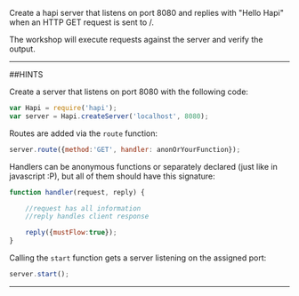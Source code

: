Create a hapi server that listens on port 8080 and replies with 
"Hello Hapi" when an HTTP GET request is sent to /.

The workshop will execute requests against the server and verify the output.

-----------------------------------------------------------------
##HINTS

Create a server that listens on port 8080 with the following code:

```js
var Hapi = require('hapi');
var server = Hapi.createServer('localhost', 8080);
```

Routes are added via the `route` function:

```js
server.route({method:'GET', handler: anonOrYourFunction});
```

Handlers can be anonymous functions or separately declared (just like in javascript :P), but all of them should have this signature: 

```js
function handler(request, reply) {

	//request has all information
	//reply handles client response

	reply({mustFlow:true});
}
```

Calling the `start` function gets a server listening on the assigned port:

```js
server.start();
```
-----------------------------------------------------------------